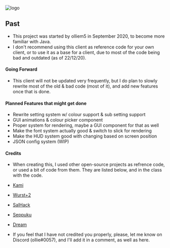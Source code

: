 ![logo](https://github.com/olliem5/past/blob/master/src/main/resources/assets/pastclient/pastbanner.png)

## Past
* This project was started by olliem5 in September 2020, to become more familiar with Java.
* I don't recommend using this client as reference code for your own client, or to use it as a base for a client, due to most of the code being bad and outdated (as of 22/12/20).

#### Going Forward
* This client will not be updated very frequently, but I do plan to slowly rewrite most of the old & bad code (most of it), and add new features once that is done.

#### Planned Features that might get done
* Rewrite setting system w/ colour support & sub setting support
* GUI animations & colour picker component
* Proper system for rendering, maybe a GUI component for that as well
* Make the font system actually good & switch to slick for rendering
* Make the HUD system good with changing based on screen position
* JSON config system (WIP)

#### Credits
* When creating this, I used other open-source projects as refrence code, or used a bit of code from them. They are listed below, and in the class with the code.

* [Kami](https://github.com/zeroeightysix/KAMI)
* [Wurst+2](https://github.com/TrvsF/wurstplus-two)
* [SalHack](https://github.com/ionar2/spidermod)
* [Seppuku](https://github.com/seppukudevelopment/seppuku)
* [Dream](https://github.com/Katatje/Dream)

* If you feel that I have not credited you properly, please, let me know on Discord (ollie#0057), and I'll add it in a comment, as well as here.
